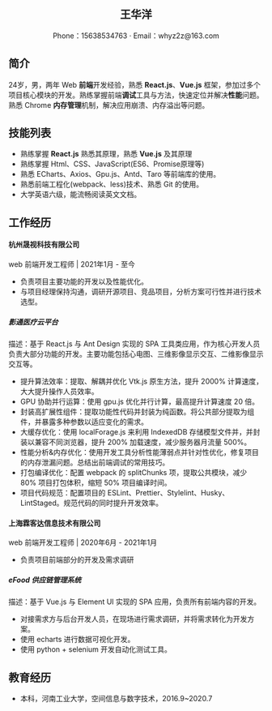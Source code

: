  <center>
     <h2>王华洋</h2>
     <div>
         <span>
             Phone：15638534763
         </span>
         ·
         <span>
             Email：whyz2z@163.com
         </span>
     </div>
 </center>
 
## 简介 

24岁，男，两年 Web **前端**开发经验，熟悉 **React.js**、**Vue.js** 框架，参加过多个项目核心模块的开发。熟练掌握前端**调试**工具与方法，快速定位并解决**性能**问题。熟悉 Chrome **内存管理**机制，解决应用崩溃、内存溢出等问题。

## 技能列表

- 熟练掌握 **React.js** 熟悉其原理，熟悉 **Vue.js** 及其原理
- 熟练掌握 Html、CSS、JavaScript(ES6、Promise原理等)
- 熟悉 ECharts、Axios、Gpu.js、Antd、Taro 等前端库的使用。
- 熟悉前端工程化(webpack、less)技术、熟悉 Git 的使用。
- 大学英语六级，能流畅阅读英文文档。

## 工作经历

#### 杭州晟视科技有限公司

web 前端开发工程师 |  2021年1月 - 至今

- 负责项目主要功能的开发以及性能优化。
- 与项目经理保持沟通，调研开源项目、竞品项目，分析方案可行性并进行技术选型。

##### **影通医疗云平台**

描述：基于 React.js 与 Ant Design 实现的 SPA 工具类应用，作为核心开发人员负责大部分功能的开发。主要功能包括心电图、三维影像显示交互、二维影像显示交互等。

- 提升算法效率：提取、解耦并优化 Vtk.js 原生方法，提升 2000% 计算速度，大大提升操作人员效率。
- GPU 协助并行运算：使用 gpu.js 优化并行计算，最高提升计算速度 20 倍。
- 封装高扩展性组件：提取功能性代码并封装为纯函数。将公共部分提取为组件，并暴露多种参数以适应变化的需求。
- 大缓存优化：使用 localForage.js 来利用 IndexedDB 存储模型文件并，并封装以兼容不同浏览器，提升 200% 加载速度，减少服务器月流量 500%。
- 性能分析&内存优化：使用开发工具分析性能薄弱点并针对性优化，修复项目的内存泄漏问题。总结出前端调试的常用技巧。
- 打包编译优化：配置 webpack 的 splitChunks 项，提取公共模块，减少 80% 项目打包体积，缩短 50% 项目编译时间。
- 项目代码规范：配置项目的 ESLint、Prettier、Stylelint、Husky、LintStaged。规范代码的同时提升开发效率。

#### 上海霖客达信息技术有限公司

web 前端开发工程师 | 2020年6月 - 2021年1月

- 负责项目前端部分的开发及需求调研

##### eFood 供应链管理系统

描述：基于 Vue.js 与 Element UI 实现的 SPA 应用，负责所有前端内容的开发。

- 对接需求方与后台开发人员，在现场进行需求调研，并将需求转化为开发方案。
- 使用 echarts 进行数据可视化开发。
- 使用 python + selenium 开发自动化测试工具。

## 教育经历

- 本科，河南工业大学，空间信息与数字技术，2016.9~2020.7

